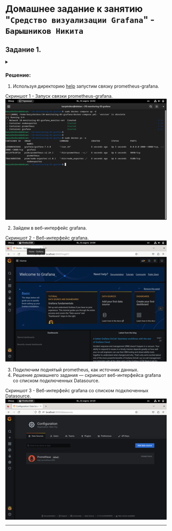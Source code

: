 # Домашнее задание к занятию "`Средство визуализации Grafana`" - `Барышников Никита`


## Задание 1.
<details>
	<summary></summary>
      <br>

1. Используя директорию [help](./config/help) внутри этого домашнего задания, запустите связку prometheus-grafana.
2. Зайдите в веб-интерфейс grafana, используя авторизационные данные, указанные в манифесте docker-compose.
3. Подключите поднятый вами prometheus, как источник данных.
4. Решение домашнего задания — скриншот веб-интерфейса grafana со списком подключенных Datasource.

</details>

### Решение:

1. Используя директорию [help](./config/help) запустим связку prometheus-grafana.

Скриншот 1 - Запуск связки prometheus-grafana.
![Скриншот-1](./img/20.1.1.1_Запуск_связки_prometheus-grafana.png)

2. Зайдем в веб-интерфейс grafana.

Скриншот 2 - Веб-интерфейс grafana.
![Скриншот-2](./img/20.1.1.2_Запуск_веб-интерфейса_grafana.png)

3. Подключим поднятый prometheus, как источник данных.
4. Решение домашнего задания — скриншот веб-интерфейса grafana со списком подключенных Datasource.

Скриншот 3 - Веб-интерфейс grafana со списком подключенных Datasource.
![Скриншот-3](./img/20.1.1.4_Веб-интерфейс_grafana_со_списком_подключенных_Datasource.png)

---